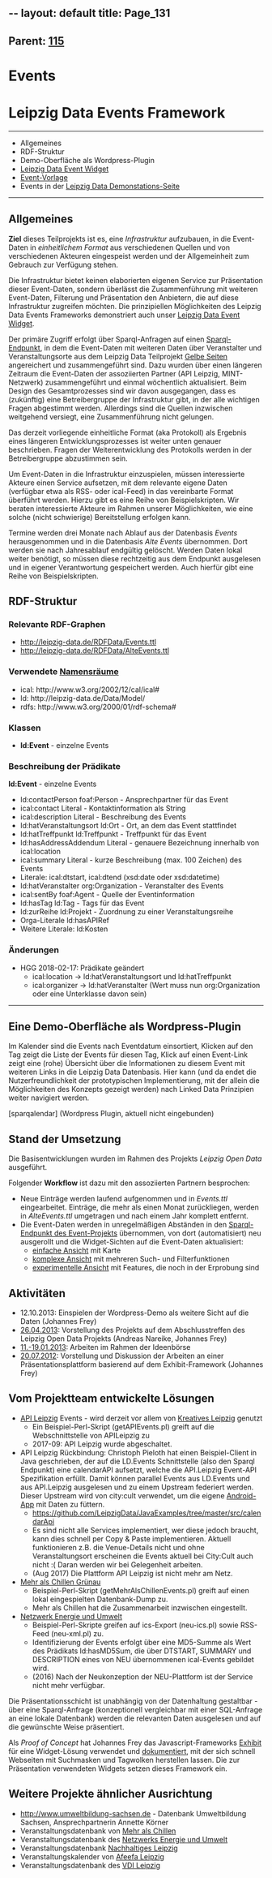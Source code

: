 --
layout: default
title: Page_131
---

## Parent: [115](Page_115)

# Events

<h1>Leipzig Data Events Framework</h1>

<hr />

<ul>
 	<li>Allgemeines</li>
 	<li>RDF-Struktur</li>
 	<li>Demo-Oberfläche als Wordpress-Plugin</li>
 	<li><a href="http://leipzig-data.de/widget/" target="‘_blank’">Leipzig Data Event Widget</a></li>
 	<li><a title="Event-Vorlage" href="http://www.leipzig-data.de/event-vorlage/">Event-Vorlage</a></li>
 	<li>Events in der <a href="http://leipzig-data.de/info/" target="‘_blank’">Leipzig Data Demonstations-Seite</a></li>
</ul>

<hr />

<h2>Allgemeines</h2>
<b>Ziel</b> dieses Teilprojekts ist es, eine <i>Infrastruktur</i> aufzubauen, in die Event-Daten in <i>einheitlichem Format</i> aus verschiedenen Quellen und von verschiedenen Akteuren eingespeist werden und der Allgemeinheit zum Gebrauch zur Verfügung stehen.

Die Infrastruktur bietet keinen elaborierten eigenen Service zur Präsentation dieser Event-Daten, sondern überlässt die Zusammenführung mit weiteren Event-Daten, Filterung und Präsentation den Anbietern, die auf diese Infrastruktur zugreifen möchten. Die prinzipiellen Möglichkeiten des Leipzig Data Events Frameworks demonstriert auch unser <a href="http://leipzig-data.de/widget/" target="‘_blank’">Leipzig Data Event Widget</a>.

Der primäre Zugriff erfolgt über Sparql-Anfragen auf einen <a href="http://leipzig-data.de/glossar/" target="‘_blank’">Sparql-Endpunkt</a>, in dem die Event-Daten mit weiteren Daten über Veranstalter und Veranstaltungsorte aus dem Leipzig Data Teilprojekt <a title="Gelbe Seiten" href="http://www.leipzig-data.de/gelbe-seiten/">Gelbe Seiten</a> angereichert und zusammengeführt sind. Dazu wurden über einen längeren Zeitraum die Event-Daten der assoziierten Partner (API Leipzig, MINT-Netzwerk) zusammengeführt und einmal wöchentlich aktualisiert. Beim Design des Gesamtprozesses sind wir davon ausgegangen, dass es (zukünftig) eine Betreibergruppe der Infrastruktur gibt, in der alle wichtigen Fragen abgestimmt werden. Allerdings sind die Quellen inzwischen weitgehend versiegt, eine Zusammenführung nicht gelungen.

Das derzeit vorliegende einheitliche Format (aka Protokoll) als Ergebnis eines längeren Entwicklungsprozesses ist weiter unten genauer beschrieben. Fragen der Weiterentwicklung des Protokolls werden in der Betreibergruppe abzustimmen sein.

Um Event-Daten in die Infrastruktur einzuspielen, müssen interessierte Akteure einen Service aufsetzen, mit dem relevante eigene Daten (verfügbar etwa als RSS- oder ical-Feed) in das vereinbarte Format überführt werden. Hierzu gibt es eine Reihe von Beispielskripten. Wir beraten interessierte Akteure im Rahmen unserer Möglichkeiten, wie eine solche (nicht schwierige) Bereitstellung erfolgen kann.

Termine werden drei Monate nach Ablauf aus der Datenbasis <em>Events</em> herausgenommen und in die Datenbasis <em>Alte Events</em> übernommen. Dort werden sie nach Jahresablauf endgültig gelöscht. Werden Daten lokal weiter benötigt, so müssen diese rechtzeitig aus dem Endpunkt ausgelesen und in eigener Verantwortung gespeichert werden. Auch hierfür gibt eine Reihe von Beispielskripten.
<h2>RDF-Struktur</h2>
<h3>Relevante RDF-Graphen</h3>
<ul>
 	<li><a href="http://leipzig-data.de/RDFData/Events.ttl">http://leipzig-data.de/RDFData/Events.ttl</a></li>
 	<li><a href="http://leipzig-data.de/RDFData/AlteEvents.ttl">http://leipzig-data.de/RDFData/AlteEvents.ttl</a></li>
</ul>
<h3>Verwendete <a href="http://lov.okfn.org">Namensräume</a></h3>
<ul>
 	<li>ical: http://www.w3.org/2002/12/cal/ical#</li>
 	<li>ld: http://leipzig-data.de/Data/Model/</li>
 	<li>rdfs: http://www.w3.org/2000/01/rdf-schema#</li>
</ul>
<h3>Klassen</h3>
<ul>
 	<li><b>ld:Event</b> - einzelne Events</li>
</ul>
<h3>Beschreibung der Prädikate</h3>
<b>ld:Event</b> - einzelne Events
<ul>
 	<li>ld:contactPerson foaf:Person - Ansprechpartner für das Event</li>
 	<li>ical:contact Literal - Kontaktinformation als String</li>
 	<li>ical:description Literal - Beschreibung des Events</li>
 	<li>ld:hatVeranstaltungsort ld:Ort - Ort, an dem das Event stattfindet</li>
 	<li>ld:hatTreffpunkt ld:Treffpunkt - Treffpunkt für das Event</li>
 	<li>ld:hasAddressAddendum Literal - genauere Bezeichnung innerhalb von ical:location</li>
 	<li>ical:summary Literal - kurze Beschreibung (max. 100 Zeichen) des Events</li>
 	<li>Literale: ical:dtstart, ical:dtend (xsd:date oder xsd:datetime)</li>
 	<li>ld:hatVeranstalter org:Organization - Veranstalter des Events</li>
 	<li>ical:sentBy foaf:Agent - Quelle der Eventinformation</li>
 	<li>ld:hasTag ld:Tag - Tags für das Event</li>
 	<li>ld:zurReihe ld:Projekt - Zuordnung zu einer Veranstaltungsreihe</li>
 	<li>Orga-Literale ld:hasAPIRef</li>
 	<li>Weitere Literale: ld:Kosten</li>
</ul>
<h3>Änderungen</h3>
<ul>
 	<li>HGG 2018-02-17: Prädikate geändert
<ul>
 	<li>ical:location -&gt; ld:hatVeranstaltungsort und ld:hatTreffpunkt</li>
 	<li>ical:organizer -&gt; ld:hatVeranstalter (Wert muss nun org:Organization oder eine Unterklasse davon sein)</li>
</ul>
</li>
</ul>

<hr />

<h2>Eine Demo-Oberfläche als Wordpress-Plugin</h2>
Im Kalender sind die Events nach Eventdatum einsortiert, Klicken auf den Tag zeigt die Liste der Events für diesen Tag, Klick auf einen Event-Link zeigt eine (rohe) Übersicht über die Informationen zu diesem Event mit weiteren Links in die Leipzig Data Datenbasis. Hier kann (und da endet die Nutzerfreundlichkeit der prototypischen Implementierung, mit der allein die Möglichkeiten des Konzepts gezeigt werden) nach Linked Data Prinzipien weiter navigiert werden.

[sparqalendar] (Wordpress Plugin, aktuell nicht eingebunden)
<h2>Stand der Umsetzung</h2>
Die Basisentwicklungen wurden im Rahmen des Projekts <em>Leipzig Open Data </em>ausgeführt.

Folgender <b>Workflow</b> ist dazu mit den assoziierten Partnern besprochen:
<ul>
 	<li>Neue Einträge werden laufend aufgenommen und in <em>Events.ttl</em> eingearbeitet. Einträge, die mehr als einen Monat zurückliegen, werden in <em>AlteEvents.ttl</em> umgetragen und nach einem Jahr komplett entfernt.</li>
 	<li>Die Event-Daten werden in unregelmäßigen Abständen in den <a href="http://leipzig-data.de/widget/sparql.php" target="‘_blank’">Sparql-Endpunkt des Event-Projekts</a> übernommen, von dort (automatisiert) neu ausgerollt und die Widget-Sichten auf die Event-Daten aktualisiert:
<ul>
 	<li><a href="http://leipzig-data.de/widget/themes/theme-1/presentation.php" target="‘_blank’">einfache Ansicht</a> mit Karte</li>
 	<li><a href="http://leipzig-data.de/widget/themes/theme-2/presentation.php" target="‘_blank’">komplexe Ansicht</a> mit mehreren Such- und Filterfunktionen</li>
 	<li><a href="http://leipzig-data.de/widget/themes/theme-3/presentation.php" target="‘_blank’">experimentelle Ansicht</a> mit Features, die noch in der Erprobung sind</li>
</ul>
</li>
</ul>
<h2>Aktivitäten</h2>
<ul>
 	<li>12.10.2013: Einspielen der Wordpress-Demo als weitere Sicht auf die Daten (Johannes Frey)</li>
 	<li><a href="http://www.leipzig-netz.de/index.php5/LD.LOD.2013-04-26">26.04.2013</a>: Vorstellung des Projekts auf dem Abschlusstreffen des Leipzig Open Data Projekts (Andreas Nareike, Johannes Frey)</li>
 	<li><a title="LD.OpenInnovation-12.IdeenBoerse" href="http://www.leipzig-netz.de/index.php5/LD.OpenInnovation-12.IdeenBoerse">11.-19.01.2013</a>: Arbeiten im Rahmen der Ideenbörse</li>
 	<li><a title="LD.LOD.2012-07-20" href="http://www.leipzig-netz.de/index.php5/LD.LOD.2012-07-20">20.07.2012</a>: Vorstellung und Diskussion der Arbeiten an einer Präsentationsplattform basierend auf dem Exhibit-Framework (Johannes Frey)</li>
</ul>
<h2>Vom Projektteam entwickelte Lösungen</h2>
<ul>
 	<li><a title="LD.API-Leipzig" href="http://www.leipzig-netz.de/index.php5/LD.API-Leipzig">API Leipzig</a> Events - wird derzeit vor allem von <a href="http://www.kreatives-leipzig.de/termine" target="‘_blank’">Kreatives Leipzig</a> genutzt
<ul>
 	<li>Ein Beispiel-Perl-Skript (getAPIEvents.pl) greift auf die Webschnittstelle von APILeipzig zu</li>
 	<li>2017-09: API Leipzig wurde abgeschaltet.</li>
</ul>
</li>
 	<li>API Leipzig Rückbindung: Christoph Pieloth hat einen Beispiel-Client in Java geschrieben, der auf die LD.Events Schnittstelle (also den Sparql Endpunkt) eine calendarAPI aufsetzt, welche die API.Leipzig Event-API Spezifikation erfüllt. Damit können parallel Events aus LD.Events und aus API.Leipzig ausgelesen und zu einem Upstream federiert werden. Dieser Upstream wird von city:cult verwendet, um die eigene <a title="LD.Android" href="http://www.leipzig-netz.de/index.php5/LD.Android">Android-App</a> mit Daten zu füttern.
<ul>
 	<li><a href="https://github.com/LeipzigData/JavaExamples/tree/master/src/calendarApi" target="‘_blank’">https://github.com/LeipzigData/JavaExamples/tree/master/src/calendarApi</a></li>
 	<li>Es sind nicht alle Services implementiert, wer diese jedoch braucht, kann dies schnell per Copy &amp; Paste implementieren. Aktuell funktionieren z.B. die Venue-Details nicht und ohne Veranstaltungsort erscheinen die Events aktuell bei City:Cult auch nicht :( Daran werden wir bei Gelegenheit arbeiten.</li>
 	<li>(Aug 2017) Die Plattform API Leipzig ist nicht mehr am Netz.</li>
</ul>
</li>
 	<li><a href="http://www.mehr-als-chillen.de/de/2/p1/home.html" target="‘_blank’">Mehr als Chillen Grünau</a>
<ul>
 	<li>Beispiel-Perl-Skript (getMehrAlsChillenEvents.pl) greift auf einen lokal eingespielten Datenbank-Dump zu.</li>
 	<li>Mehr als Chillen hat die Zusammenarbeit inzwischen eingestellt.</li>
</ul>
</li>
 	<li><a href="http://www.energiemetropole-leipzig.de/index.php/netzwerk-energie-umwelt.html" target="‘_blank’">Netzwerk Energie und Umwelt</a>
<ul>
 	<li>Beispiel-Perl-Skripte greifen auf ics-Export (neu-ics.pl) sowie RSS-Feed (neu-xml.pl) zu.</li>
 	<li>Identifizierung der Events erfolgt über eine MD5-Summe als Wert des Prädikats ld:hasMD5Sum, die über DTSTART, SUMMARY und DESCRIPTION eines von NEU übernommenen ical-Events gebildet wird.</li>
 	<li>(2016) Nach der Neukonzeption der NEU-Plattform ist der Service nicht mehr verfügbar.</li>
</ul>
</li>
</ul>
Die Präsentationsschicht ist unabhängig von der Datenhaltung gestaltbar - über eine Sparql-Anfrage (konzeptionell vergleichbar mit einer SQL-Anfrage an eine lokale Datenbank) werden die relevanten Daten ausgelesen und auf die gewünschte Weise präsentiert.

Als <em>Proof of Concept</em> hat Johannes Frey das Javascript-Frameworks <a href="http://simile-widgets.org/wiki/Getting_Started_with_Exhibit" target="‘_blank’">Exhibit</a> für eine Widget-Lösung verwendet und <a href="http://leipzig-data.de/Upload/Event-Widget.pdf" target="‘_blank’">dokumentiert</a>, mit der sich schnell Webseiten mit Suchmasken und Tagwolken herstellen lassen. Die zur Präsentation verwendeten Widgets setzen dieses Framework ein.
<h2>Weitere Projekte ähnlicher Ausrichtung</h2>
<ul>
 	<li><a href="http://www.umweltbildung-sachsen.de" target="‘_blank’">http://www.umweltbildung-sachsen.de</a> - Datenbank Umweltbildung Sachsen, Ansprechpartnerin Annette Körner</li>
 	<li>Veranstaltungsdatenbank von <a href="http://mehr-als-chillen.de" target="‘_blank’">Mehr als Chillen</a></li>
 	<li>Veranstaltungsdatenbank des <a href="https://www.energiemetropole-leipzig.de/de/veranstaltungen" target="‘_blank’">Netzwerks Energie und Umwelt</a></li>
 	<li>Veranstaltungsdatenbank <a href="https://www.nachhaltiges-leipzig.de/" target="‘_blank’">Nachhaltiges Leipzig</a></li>
 	<li>Veranstaltungskalender von <a href="https://leipzig.afeefa.de/">Afeefa Leipzig</a></li>
 	<li>Veranstaltungsdatenbank des <a href="http://www.ingenieurnachrichten.vdi-leipzig.de/" target="‘_blank’">VDI Leipzig</a></li>
</ul>

